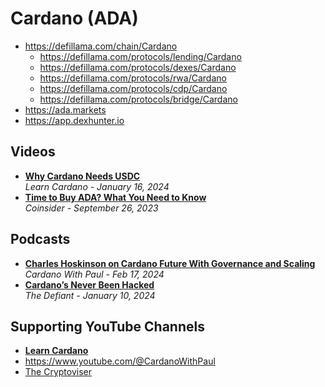 # Cardano (ADA)

- https://defillama.com/chain/Cardano
  - https://defillama.com/protocols/lending/Cardano
  - https://defillama.com/protocols/dexes/Cardano
  - https://defillama.com/protocols/rwa/Cardano
  - https://defillama.com/protocols/cdp/Cardano
  - https://defillama.com/protocols/bridge/Cardano
- https://ada.markets
- https://app.dexhunter.io

## Videos

- [**Why Cardano Needs USDC**](https://www.youtube.com/watch?v=J973ByrXVFU)
  <br/>_Learn Cardano - January 16, 2024_
- [**Time to Buy ADA? What You Need to Know**](https://www.youtube.com/watch?v=aJ5hH4nT_uY)
  <br/>_Coinsider - September 26, 2023_

## Podcasts
- [**Charles Hoskinson on Cardano Future With Governance and Scaling**](https://www.youtube.com/watch?v=HtgWZTLGu2o)
  <br/>_Cardano With Paul - Feb 17, 2024_
- [**Cardano’s Never Been Hacked**](https://thedefiant.io/cardano-has-never-been-hacked)
  <br/>_The Defiant - January 10, 2024_

## Supporting YouTube Channels
- [**Learn Cardano**](https://www.youtube.com/@LearnCardano)
- https://www.youtube.com/@CardanoWithPaul
- [The Cryptoviser](https://www.youtube.com/@TheCryptoviser)
